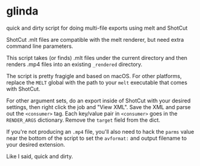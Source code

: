 # glinda
quick and dirty script for doing multi-file exports using melt and ShotCut

ShotCut .mlt files are compatible with the melt renderer, but need extra
command line parameters.

This script takes (or finds) .mlt files under the current directory and then
renders .mp4 files into an existing `_rendered` directory.

The script is pretty fragigle and based on macOS. For other platforms, replace
the `MELT` global with the path to your `melt` executable that comes with
ShotCut.

For other argument sets, do an export inside of ShotCut with your desired
settings, then right click the job and "View XML". Save the XML and parse out
the `<consumer>` tag. Each key/value pair in `<consumer>` goes in the
`RENDER_ARGS` dictionary. Remove the `target` field from the dict.

If you're not producing an `.mp4` file, you'll also need to hack the `parms`
value near the bottom of the script to set the `avformat:` and output filename
to your desired extension.

Like I said, quick and dirty.
